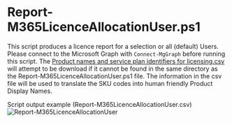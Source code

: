 # Report-M365LicenceAllocationUser.ps1
This script produces a licence report for a selection or all (default) Users. Please connect to the Microsoft Graph with `Connect-MgGraph` before running this script. 
The [Product names and service plan identifiers for licensing.csv](https://learn.microsoft.com/en-us/azure/active-directory/enterprise-users/licensing-service-plan-reference) will attempt to be download if it cannot be found in the same directory as the Report-M365LicenceAllocationUser.ps1 file. 
The information in the csv file will be used to translate the SKU codes into human friendly Product Display Names.

Script output example (Report-M365LicenceAllocationUser.csv)
![Report-M365LicenceAllocationUser](https://github.com/jfrmilner/PowerShell-Microsoft365/assets/3640168/83b7e6ca-7af5-4969-8914-46a4d8da96e4)
